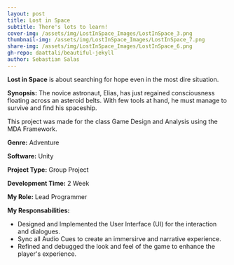 ```yaml
---
layout: post
title: Lost in Space
subtitle: There's lots to learn!
cover-img: /assets/img/LostInSpace_Images/LostInSpace_3.png
thumbnail-img: /assets/img/LostInSpace_Images/LostInSpace_7.png
share-img: /assets/img/LostInSpace_Images/LostInSpace_6.png
gh-repo: daattali/beautiful-jekyll
author: Sebastian Salas
---
```


**Lost in Space** is about searching for hope even in the most dire situation.

**Synopsis:**
The novice astronaut, Elias, has just regained consciousness floating across an asteroid belts. With few tools at hand, he must manage to survive and find his spaceship.

This project was made for the class Game Design and Analysis using the MDA Framework.

**Genre:** Adventure

**Software:** Unity

**Project Type:** Group Project

**Development Time:** 2 Week

**My Role:** Lead Programmer

**My Responsabilities:**
* Designed and Implemented the User Interface (UI) for the interaction and dialogues.
* Sync all Audio Cues to create an immersirve and narrative experience.
* Refined and debugged the look and feel of the game to enhance the player's experience.

